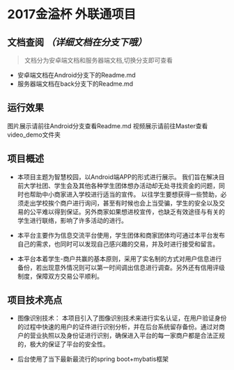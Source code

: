 # 2017金溢杯 外联通项目

## 文档查阅 ***（详细文档在分支下哦）***
> 文档分为安卓端文档和服务器端文档,切换分支即可查看
- 安卓端文档在Android分支下的Readme.md
- 服务器端文档在back分支下的Readme.md

## 运行效果
图片展示请前往Android分支查看Readme.md
视频展示请前往Master查看video_demo文件夹

## 项目概述
 - 本项目主题为智慧校园，以Android端APP的形式进行展示。
我们旨在解决目前大学社团、学生会及其他各种学生团体想办活动却无处寻找资金的问题，同时也帮助中小商家进入学校进行适当的宣传。
以往学生要想获得一些赞助，必须走出学校挨个商户进行询问，甚至有时候也会上当受骗，学生的安全以及交易的公平难以得到保证。另外商家如果想进校宣传，也缺乏有效途径与有关的学生进行联络，影响了许多活动的进行。

 - 本平台主要作为信息交流平台使用，学生团体和商家团体均可通过本平台发布自己的需求，也同时可以发现自己感兴趣的交易，并及时进行接受和留言。
 
 - 本平台本着学生-商户共赢的基本原则，采用了实名制的方式对用户信息进行备份，若出现意外情况则可以第一时间调出信息进行调查。另外还有信用评级制度，保障双方交易公平顺利。
   
## 项目技术亮点
 - 图像识别技术：
 本项目引入了图像识别技术来进行实名认证，在用户验证身份的过程中快速的用户的证件进行识别分析，并在后台系统留存备份。通过对商户的营业执照以及身份证进行识别，确保进入平台的每一家商户都是合法正规的，极大的保证了平台的安全性。
 
 - 后台使用了当下最新最流行的spring boot+mybatis框架







 

